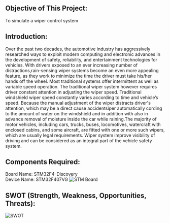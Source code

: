 ## Objective of This Project:
To simulate a wiper control system

## Introduction:
Over the past two decades, the automotive industry has aggressively researched ways to exploit modern computing and electronic advances in the development of safety, reliability, and entertainment technologies for vehicles. With drivers exposed to an ever increasing number of distractions,rain-sensing wiper systems become an even more appealing feature, as they work to minimize the time the driver must take his/her hands off the wheel. Most traditional systems offer intermittent as well as variable speed operation. The traditional wiper system however requires driver constant attention in adjusting the wiper speed. Traditional windshield wiper speed constantly varies according to time and vehicle’s speed. Because the manual adjustment of the wiper distracts driver's attention, which may be a direct cause accidentsiper automatically cording to the amount of water on the windshield and in addition with also in advance removal of moisture inside the car while raining.The majority of motor vehicles, including cars, trucks, buses, locomotives, watercraft with enclosed cabins, and some aircraft, are fitted with one or more such wipers, which are usually legal requirements. Wiper system improve visibility of driving and can be considered as an integral part of the vehicle safety system.

## Components Required:
Board Name: STM32F4-Discovery <br />
Device Name: STM32F407VG
![STM Board](https://user-images.githubusercontent.com/67890511/167889540-9040da52-e4fe-4806-91f1-b1fe0cfde935.png)

## SWOT (Strength, Weakness, Opportunities, Threats):
![SWOT](https://user-images.githubusercontent.com/67890511/167889846-6b2558f1-78d9-4a9a-89cb-28f297eaeaa9.png)
